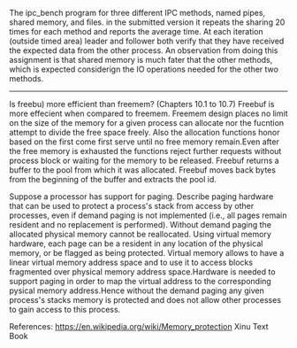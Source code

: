 The ipc_bench program for three different IPC methods, named pipes,  shared memory, and files. in the submitted version it repeats the sharing 20 times for each method and reports the average time. At each iteration (outside timed area) leader and follower both verify that they have received the expected data from the other process. An observation from doing this assignment is that shared memory is much fater that the other methods, which is expected considerign the IO operations needed for the other two methods. 

-------------------------------------------------------------------------------------------------------------------


Is freebu) more efficient than freemem? (Chapters 10.1 to 10.7)
Freebuf is more effecient when compared to freemem.
Freemem design places no limit on the size of the memory for a given process can allocate nor the fucntion attempt to divide the free space freely.
Also the allocation functions honor based on the first come first serve until no free memory remain.Even after the free memory is exhausted the functions reject further requests without process block or waiting for the memory to be released.
Freebuf returns a buffer to the pool from which it was allocated. Freebuf moves back bytes from the beginning of the buffer and extracts the pool id.

Suppose a processor has support for paging. Describe paging hardware that can be used to protect a process's stack from access by other processes, even if demand paging is not implemented (i.e., all pages remain resident and no replacement is performed).
Without demand paging the allocated physical memory cannot be reallocated.  Using virtual memory hardware, each page can be a resident in any location of the physical memory, or be flagged as being protected. Virtual memory  allows to have a linear virtual memory address space and to use it to access blocks fragmented over physical memory address space.Hardware is needed to support paging in order to map the virtual address to the corresponding pysical memory address.Hence without the demand paging any given process's stacks memory is protected and does not allow other processes to gain access to this process.

References:
https://en.wikipedia.org/wiki/Memory_protection
Xinu Text Book

